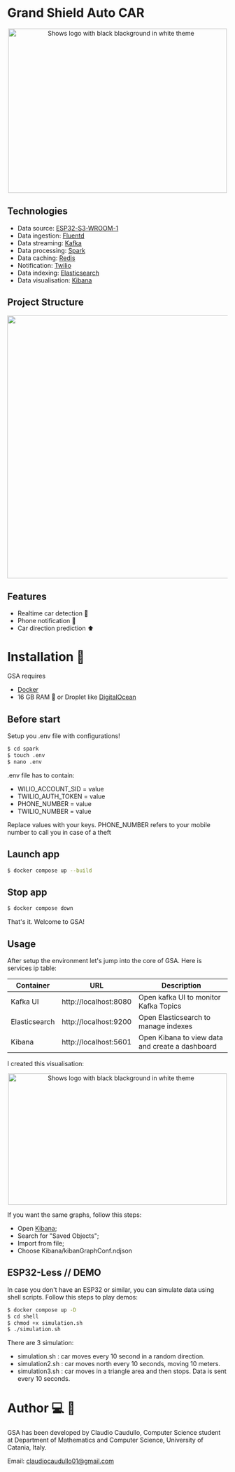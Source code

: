 # Grand Shield Auto CAR

<p align="center">
<picture>
 <source width="500" height="200" media="(prefers-color-scheme: dark)"  srcset="https://i.postimg.cc/9F6hcmbc/logo.png">
 <img width="500" height="375" alt="Shows logo with black blackground in white theme" src="https://i.postimg.cc/9F6hcmbc/logo.png">
</picture>
</p>
  
## Technologies
- Data source: [ESP32-S3-WROOM-1](https://www.espressif.com/sites/default/files/documentation/esp32-s3-wroom-1_wroom-1u_datasheet_en.pdf)
- Data ingestion: [Fluentd](https://www.fluentd.org/architecture)
- Data streaming: [Kafka](https://www.confluent.io/what-is-apache-kafka "Apache Kafka")
- Data processing: [Spark](https://spark.apache.org/streaming/ "Spark Streaming")
- Data caching: [Redis](https://redis.io)
- Notification: [Twilio](https://www.twilio.com/en-us/company)
- Data indexing: [Elasticsearch](https://www.elastic.co/what-is/elasticsearch "ElasticSearch")
- Data visualisation: [Kibana](https://www.elastic.co/what-is/kibana "Kibana")
  
## Project Structure
<p align="center">
    <img width="1200" height="600" src="https://i.postimg.cc/vB5s1pZp/Screenshot-2024-06-13-at-15-56-00.png">
</p>

## Features
- Realtime car detection 📍
- Phone notification 📲
- Car direction prediction ⬆️

# Installation 🔧
GSA requires 
- [Docker](https://www.docker.com/) 
- 16 GB RAM 😬 or Droplet like [DigitalOcean](https://www.digitalocean.com/products/droplets)

## Before start
Setup you .env file with configurations!
``` sh
$ cd spark
$ touch .env
$ nano .env   
```

.env file has to contain:
- WILIO_ACCOUNT_SID = value
- TWILIO_AUTH_TOKEN = value
- PHONE_NUMBER = value
- TWILIO_NUMBER = value

Replace values with your keys. PHONE_NUMBER refers to your mobile number to call you in case of a theft 

## Launch app

``` sh
$ docker compose up --build   
```

## Stop app
``` sh
$ docker compose down 
```
That's it.
Welcome to GSA!

## Usage

After setup the environment let's jump into the core of GSA. Here is services ip table:

| Container     | URL                                        | Description                                     |
| ------------- | ------------------------------------------ | ----------------------------------------------- |
| Kafka UI      | http://localhost:8080                      | Open kafka UI to monitor Kafka Topics           |
| Elasticsearch | http://localhost:9200                      | Open Elasticsearch to manage indexes            |
| Kibana        | http://localhost:5601                      | Open Kibana to view data and create a dashboard |

I created this visualisation: 
<p align="center">
<picture>
 <source width="500" height="300" media="(prefers-color-scheme: dark)"  srcset="https://i.postimg.cc/Hsm5BYvr/Screenshot-2024-06-13-at-16-32-34.png">
 <img width="500" height="300" alt="Shows logo with black blackground in white theme" src="https://i.postimg.cc/Hsm5BYvr/Screenshot-2024-06-13-at-16-32-34.png">
</picture>
</p>

If you want the same graphs, follow this steps:

- Open [Kibana](localhost:5601);
- Search for "Saved Objects";
- Import from file;
- Choose Kibana/kibanGraphConf.ndjson


## ESP32-Less // DEMO
In case you don't have an ESP32 or similar, you can simulate data using shell scripts. Follow this steps to play demos:

``` sh
$ docker compose up -D
$ cd shell
$ chmod +x simulation.sh
$ ./simulation.sh
```

There are 3 simulation:

- simulation.sh : car moves every 10 second in a random direction.
- simulation2.sh : car moves north every 10 seconds, moving 10 meters.
- simulation3.sh : car moves in a triangle area and then stops. Data is sent every 10 seconds.

# Author 💻 👦
GSA has been developed by Claudio Caudullo, Computer Science student at Department of Mathematics and Computer Science, University of Catania, Italy. 

Email: claudiocaudullo01@gmail.com
